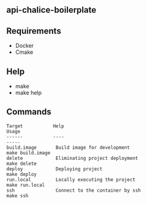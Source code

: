 api-chalice-boilerplate
-----------------------------------

Requirements
------------
* Docker
* Cmake

Help
----
* make
* make help

Commands
--------
```console
Target           Help                                                        Usage
------           ----                                                        -----
build.image       Build image for development                                make build.image
delete            Eliminating project deployment                             make delete
deploy            Deploying project                                          make deploy
run.local         Locally executing the project                              make run.local
ssh               Connect to the container by ssh                            make ssh
```